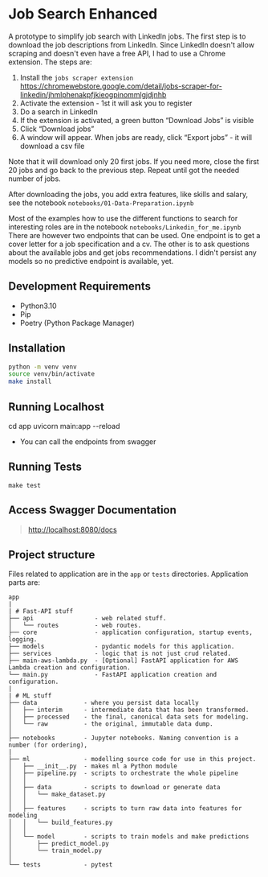 # Job Search Enhanced

A prototype to simplify job search with LinkedIn jobs.
The first step is to download the job descriptions from LinkedIn.
Since LinkedIn doesn't allow scraping and doesn't even have a free API, I had to use a Chrome extension.
The steps are:
1. Install the `jobs scraper extension` https://chromewebstore.google.com/detail/jobs-scraper-for-linkedin/jhmlphenakpfjkieogpinommlgjdjnhb
2. Activate the extension - 1st it will ask you to register
3. Do a search in LinkedIn
4. If the extension is activated, a green button “Download Jobs” is visible 
5. Click “Download jobs” 
6. A window will appear. When jobs are ready, click “Export jobs” - it will download a csv file

Note that it will download only 20 first jobs. If you need more, close the first 20 jobs and go back to the previous step. 
Repeat until got the needed number of jobs.

After downloading the jobs, you add extra features, like skills and salary, see the notebook `notebooks/01-Data-Preparation.ipynb`

Most of the examples how to use the different functions to search for interesting roles are in the notebook `notebooks/Linkedin_for_me.ipynb`
There are however two endpoints that can be used.
One endpoint is to get a cover letter for a job specification and a cv.
The other is to ask questions about the available jobs and get jobs recommendations.
I didn't persist any models so no predictive endpoint is available, yet.
## Development Requirements

- Python3.10
- Pip
- Poetry (Python Package Manager)

## Installation

```sh
python -m venv venv
source venv/bin/activate
make install
```

## Running Localhost

cd app
uvicorn main:app --reload
- You can call the endpoints from swagger

## Running Tests

`make test`

## Access Swagger Documentation

> <http://localhost:8080/docs>


## Project structure

Files related to application are in the `app` or `tests` directories.
Application parts are:

    app
    |
    | # Fast-API stuff
    ├── api                 - web related stuff.
    │   └── routes          - web routes.
    ├── core                - application configuration, startup events, logging.
    ├── models              - pydantic models for this application.
    ├── services            - logic that is not just crud related.
    ├── main-aws-lambda.py  - [Optional] FastAPI application for AWS Lambda creation and configuration.
    └── main.py             - FastAPI application creation and configuration.
    |
    | # ML stuff
    ├── data             - where you persist data locally
    │   ├── interim      - intermediate data that has been transformed.
    │   ├── processed    - the final, canonical data sets for modeling.
    │   └── raw          - the original, immutable data dump.
    │
    ├── notebooks        - Jupyter notebooks. Naming convention is a number (for ordering),
    |
    ├── ml               - modelling source code for use in this project.
    │   ├── __init__.py  - makes ml a Python module
    │   ├── pipeline.py  - scripts to orchestrate the whole pipeline
    │   │
    │   ├── data         - scripts to download or generate data
    │   │   └── make_dataset.py
    │   │
    │   ├── features     - scripts to turn raw data into features for modeling
    │   │   └── build_features.py
    │   │
    │   └── model        - scripts to train models and make predictions
    │       ├── predict_model.py
    │       └── train_model.py
    │
    └── tests            - pytest